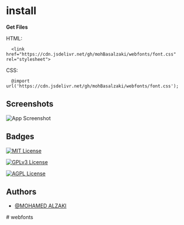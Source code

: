 # install
**Get Files**

HTML:
```
  <link href="https://cdn.jsdelivr.net/gh/mohBasalzaki/webfonts/font.css" rel="stylesheet">
```

CSS:
```
  @import url('https://cdn.jsdelivr.net/gh/mohBasalzaki/webfonts/font.css');
```

## Screenshots

![App Screenshot](https://cdn.jsdelivr.net/gh/mohBasalzaki/webfonts@master/screenshot.png)


## Badges

[![MIT License](https://img.shields.io/badge/License-MIT-green.svg)](https://choosealicense.com/licenses/mit/)

[![GPLv3 License](https://img.shields.io/badge/License-GPL%20v3-yellow.svg)](https://opensource.org/licenses/)

[![AGPL License](https://img.shields.io/badge/license-AGPL-blue.svg)](http://www.gnu.org/licenses/agpl-3.0)



## Authors

- [@MOHAMED ALZAKI](https://mohamedalzaki.com/)

#   w e b f o n t s  
 